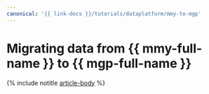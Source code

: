 ```yaml
---
canonical: '{{ link-docs }}/tutorials/dataplatform/mmy-to-mgp'
---
```


# Migrating data from {{ mmy-full-name }} to {{ mgp-full-name }}

{% include notitle [article-body](../../_tutorials/dataplatform/mmy-to-mgp.md) %}
